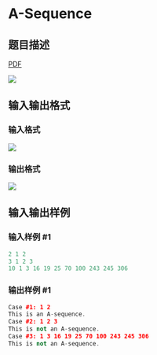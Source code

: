 # A-Sequence

## 题目描述

[problemUrl]: https://uva.onlinejudge.org/index.php?option=com_onlinejudge&Itemid=8&category=21&page=show_problem&problem=1871

[PDF](https://uva.onlinejudge.org/external/109/p10930.pdf)

![](https://cdn.luogu.com.cn/upload/vjudge_pic/UVA10930/cc180e0955d5187bc090a1f7331828fa1cd7b997.png)

## 输入输出格式

### 输入格式

![](https://cdn.luogu.com.cn/upload/vjudge_pic/UVA10930/830f137b599b35dcf56b5132f2ba4f191f638af0.png)

### 输出格式

![](https://cdn.luogu.com.cn/upload/vjudge_pic/UVA10930/01e1180e58a74483fb2668cf74ec143a18c1cb8b.png)

## 输入输出样例

### 输入样例 #1

```cpp
2 1 2
3 1 2 3
10 1 3 16 19 25 70 100 243 245 306
```


### 输出样例 #1

```cpp
Case #1: 1 2
This is an A-sequence.
Case #2: 1 2 3
This is not an A-sequence.
Case #3: 1 3 16 19 25 70 100 243 245 306
This is not an A-sequence.
```


